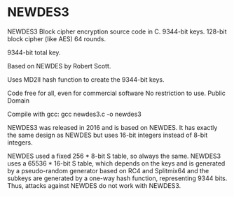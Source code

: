 # NEWDES3
NEWDES3 Block cipher encryption source code in C. 9344-bit keys. 128-bit block cipher (like AES) 64 rounds.

9344-bit total key.

Based on NEWDES by Robert Scott.

Uses MD2II hash function to create the 9344-bit keys.

Code free for all, even for commercial software No restriction to use. Public Domain

Compile with gcc: gcc newdes3.c -o newdes3

NEWDES3 was released in 2016 and is based on NEWDES. It has exactly the same design as NEWDES but uses 16-bit integers instead of 8-bit integers. 

NEWDES used a fixed 256 * 8-bit S table, so always the same. NEWDES3 uses a 65536 * 16-bit S table, which depends on the keys and is generated by a pseudo-random generator based on RC4 and Splitmix64 and the subkeys are generated by a one-way hash function, representing 9344 bits. Thus, attacks against NEWDES do not work with NEWDES3.
